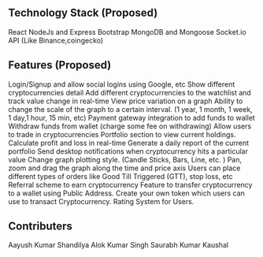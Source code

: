 ## Technology Stack (Proposed)

React
NodeJs and Express
Bootstrap
MongoDB and Mongoose
Socket.io
API (Like Binance,coingecko)

## Features (Proposed)

Login/Signup and allow social logins using Google, etc
Show different cryptocurrencies detail
Add different cryptocurrencies to the watchlist and track value change in real-time
View price variation on a graph
Ability to change the scale of the graph to a certain interval. (1 year, 1 month, 1 week, 1 day,1
hour, 15 min, etc)
Payment gateway integration to add funds to wallet
Withdraw funds from wallet (charge some fee on withdrawing)
Allow users to trade in cryptocurrencies
Portfolio section to view current holdings.
Calculate profit and loss in real-time
Generate a daily report of the current portfolio
Send desktop notifications when cryptocurrency hits a particular value
Change graph plotting style. (Candle Sticks, Bars, Line, etc. )
Pan, zoom and drag the graph along the time and price axis
Users can place different types of orders like Good Till Triggered
(GTT), stop loss, etc
Referral scheme to earn cryptocurrency
Feature to transfer cryptocurrency to a wallet using Public Address.
Create your own token which users can use to transact Cryptocurrency.
Rating System for Users.

## Contributers

Aayush Kumar Shandilya
Alok Kumar Singh
Saurabh Kumar Kaushal
